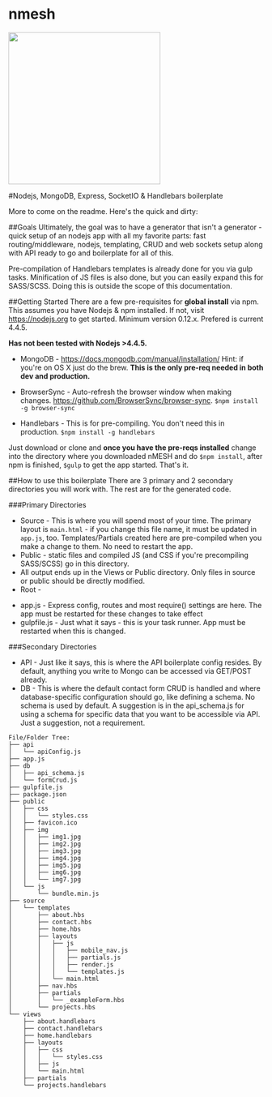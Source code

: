 # nmesh 

<img src="https://raw.githubusercontent.com/methodbox/nmesh/master/nmesh-small.png" width="300">

#Nodejs, MongoDB, Express, SocketIO &amp; Handlebars boilerplate

More to come on the readme. Here's the quick and dirty:

##Goals
Ultimately, the goal was to have a generator that isn't a generator - quick setup of an nodejs app with all my favorite parts: fast routing/middleware, nodejs, templating, CRUD and web sockets setup along with API ready to go and boilerplate for all of this.

Pre-compilation of Handlebars templates is already done for you via gulp tasks. Minification of JS files is also done, but you can easily expand this for SASS/SCSS. Doing this is outside the scope of this documentation.

##Getting Started
There are a few pre-requisites for __global install__ via npm. This assumes you have Nodejs & npm installed. If not, visit https://nodejs.org to get started. Minimum version 0.12.x. Prefered is current 4.4.5. 

**Has not been tested with Nodejs >4.4.5.**

+ MongoDB - https://docs.mongodb.com/manual/installation/ Hint: if you're on OS X just do the brew. 
**This is the only pre-req needed in both dev and production.**
	
+ BrowserSync - Auto-refresh the browser window when making changes. https://github.com/BrowserSync/browser-sync. 
```$npm install -g browser-sync```

+ Handlebars - This is for pre-compiling. You don't need this in production.
```$npm install -g handlebars```

Just download or clone and **once you have the pre-reqs installed** change into the directory where you downloaded nMESH and do ```$npm install```, after npm is finished, ```$gulp``` to get the app started. That's it.

##How to use this boilerplate
There are 3 primary and 2 secondary directories you will work with. The rest are for the generated code.

###Primary Directories
* Source - This is where you will spend most of your time. The primary layout is ```main.html``` - if you change this file name, it must be updated in ```app.js```, too. Templates/Partials created here are pre-compiled when you make a change to them. No need to restart the app.
* Public - static files and compiled JS (and CSS if you're precompiling SASS/SCSS) go in this directory. 
* All output ends up in the Views or Public directory. Only files in source or public should be directly modified.
* Root - 
 - app.js - Express config, routes and most require() settings are here. The app must be restarted for these changes to take effect
 - gulpfile.js - Just what it says - this is your task runner. App must be restarted when this is changed.

###Secondary Directories
* API - Just like it says, this is where the API boilerplate config resides. By default, anything you write to Mongo can be accessed via GET/POST already.
* DB - This is where the default contact form CRUD is handled and where database-specific configuration should go, like defining a schema. No schema is used by default. A suggestion is in the api_schema.js for using a schema for specific data that you want to be accessible via API. Just a suggestion, not a requirement.

```
File/Folder Tree:
├── api
│   └── apiConfig.js
├── app.js
├── db
│   ├── api_schema.js
│   └── formCrud.js
├── gulpfile.js
├── package.json
├── public
│   ├── css
│   │   └── styles.css
│   ├── favicon.ico
│   ├── img
│   │   ├── img1.jpg
│   │   ├── img2.jpg
│   │   ├── img3.jpg
│   │   ├── img4.jpg
│   │   ├── img5.jpg
│   │   ├── img6.jpg
│   │   └── img7.jpg
│   └── js
│       └── bundle.min.js
├── source
│   └── templates
│       ├── about.hbs
│       ├── contact.hbs
│       ├── home.hbs
│       ├── layouts
│       │   ├── js
│       │   │   ├── mobile_nav.js
│       │   │   ├── partials.js
│       │   │   ├── render.js
│       │   │   └── templates.js
│       │   └── main.html
│       ├── nav.hbs
│       ├── partials
│       │   └── _exampleForm.hbs
│       └── projects.hbs
└── views
    ├── about.handlebars
    ├── contact.handlebars
    ├── home.handlebars
    ├── layouts
    │   ├── css
    │   │   └── styles.css
    │   ├── js
    │   └── main.html
    ├── partials
    └── projects.handlebars
  ```
